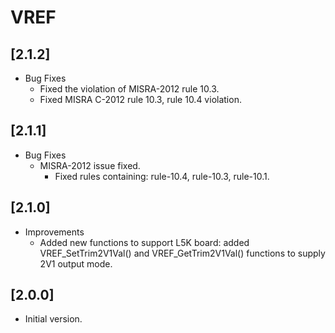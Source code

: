# VREF

## [2.1.2]

- Bug Fixes
  - Fixed the violation of MISRA-2012 rule 10.3.
  - Fixed MISRA C-2012 rule 10.3, rule 10.4 violation.

## [2.1.1]

- Bug Fixes
  - MISRA-2012 issue fixed.
    - Fixed rules containing: rule-10.4, rule-10.3, rule-10.1.

## [2.1.0]

- Improvements
  - Added new functions to support L5K board: added VREF_SetTrim2V1Val() and VREF_GetTrim2V1Val() functions to
    supply 2V1 output mode.

## [2.0.0]

- Initial version.
